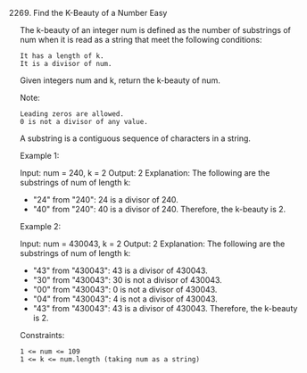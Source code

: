 2269. Find the K-Beauty of a Number
Easy

The k-beauty of an integer num is defined as the number of substrings of num when it is read as a string that meet the following conditions:

    It has a length of k.
    It is a divisor of num.

Given integers num and k, return the k-beauty of num.

Note:

    Leading zeros are allowed.
    0 is not a divisor of any value.

A substring is a contiguous sequence of characters in a string.

 

Example 1:

Input: num = 240, k = 2
Output: 2
Explanation: The following are the substrings of num of length k:
- "24" from "240": 24 is a divisor of 240.
- "40" from "240": 40 is a divisor of 240.
Therefore, the k-beauty is 2.

Example 2:

Input: num = 430043, k = 2
Output: 2
Explanation: The following are the substrings of num of length k:
- "43" from "430043": 43 is a divisor of 430043.
- "30" from "430043": 30 is not a divisor of 430043.
- "00" from "430043": 0 is not a divisor of 430043.
- "04" from "430043": 4 is not a divisor of 430043.
- "43" from "430043": 43 is a divisor of 430043.
Therefore, the k-beauty is 2.

 

Constraints:

    1 <= num <= 109
    1 <= k <= num.length (taking num as a string)

